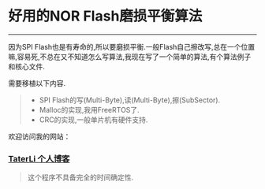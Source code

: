 # 好用的NOR Flash磨损平衡算法

------

因为SPI Flash也是有寿命的,所以要磨损平衡.一般Flash自己擦改写,总在一个位置嘛,容易死,不总在又不知道怎么写算法,我现在写了一个简单的算法,有个算法例子和核心文件.

需要移植以下内容.

> * SPI Flash的写(Multi-Byte),读(Multi-Byte),擦(SubSector).
> * Malloc的实现,我用FreeRTOS了.
> * CRC的实现,一般单片机有硬件支持.

欢迎访问我的网站：

### [TaterLi 个人博客](https://www.lijingquan.net/)

> 这个程序不具备完全的时间确定性.
